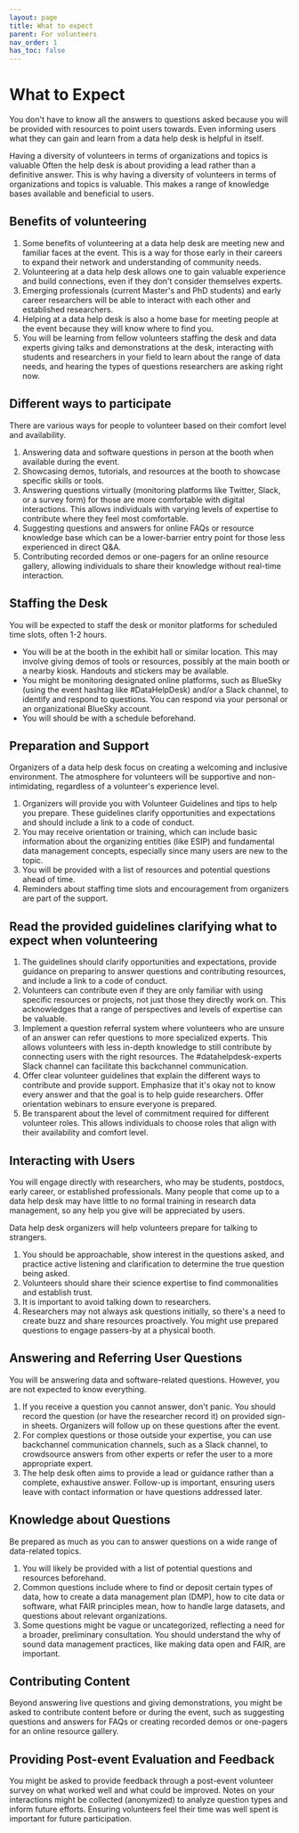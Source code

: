 ```yaml
---
layout: page
title: What to expect
parent: For volunteers
nav_order: 1
has_toc: false
---
```


# What to Expect

You don't have to know all the answers to questions asked because you will be
provided with resources to point users towards. Even informing users what they
can gain and learn from a data help desk is helpful in itself.

Having a diversity of volunteers in terms of organizations and topics is
valuable Often the help desk is about providing a lead rather than a definitive
answer. This is why having a diversity of volunteers in terms of organizations
and topics is valuable. This makes a range of knowledge bases available and
beneficial to users.

## Benefits of volunteering

1. Some benefits of volunteering at a data help desk are meeting new and
   familiar faces at the event. This is a way for those early in their careers
   to expand their network and understanding of community needs.
1. Volunteering at a data help desk allows one to gain valuable experience and
   build connections, even if they don't consider themselves experts.
1. Emerging professionals (current Master's and PhD students) and early career
   researchers will be able to interact with each other and established
   researchers.
1. Helping at a data help desk is also a home base for meeting people at the
   event because they will know where to find you.
1. You will be learning from fellow volunteers staffing the desk and data
   experts giving talks and demonstrations at the desk, interacting with
   students and researchers in your field to learn about the range of data
   needs, and hearing the types of questions researchers are asking right now.

## Different ways to participate

There are various ways for people to volunteer based on their comfort level and
availability.

1. Answering data and software questions in person at the booth when available
   during the event.
1. Showcasing demos, tutorials, and resources at the booth to showcase specific
   skills or tools.
1. Answering questions virtually (monitoring platforms like Twitter, Slack, or a
   survey form) for those are more comfortable with digital interactions. This
   allows individuals with varying levels of expertise to contribute where they
   feel most comfortable.
1. Suggesting questions and answers for online FAQs or resource knowledge base
   which can be a lower-barrier entry point for those less experienced in direct
   Q\&A.
1. Contributing recorded demos or one-pagers for an online resource gallery,
   allowing individuals to share their knowledge without real-time interaction.

## Staffing the Desk

You will be expected to staff the desk or monitor platforms for scheduled time
slots, often 1-2 hours.

-   You will be at the booth in the exhibit hall or similar location. This may
    involve giving demos of tools or resources, possibly at the main booth or a
    nearby kiosk. Handouts and stickers may be available.
-   You might be monitoring designated online platforms, such as BlueSky (using
    the event hashtag like #DataHelpDesk) and/or a Slack channel, to identify
    and respond to questions. You can respond via your personal or an
    organizational BlueSky account.
-   You will should be with a schedule beforehand.

## Preparation and Support

Organizers of a data help desk focus on creating a welcoming and inclusive
environment. The atmosphere for volunteers will be supportive and
non-intimidating, regardless of a volunteer's experience level.

1. Organizers will provide you with Volunteer Guidelines and tips to help you
   prepare. These guidelines clarify opportunities and expectations and should
   include a link to a code of conduct.
1. You may receive orientation or training, which can include basic information
   about the organizing entities (like ESIP) and fundamental data management
   concepts, especially since many users are new to the topic.
1. You will be provided with a list of resources and potential questions ahead
   of time.
1. Reminders about staffing time slots and encouragement from organizers are
   part of the support.

## Read the provided guidelines clarifying what to expect when volunteering

<!-- prettier-ignore -->
1. The guidelines should clarify opportunities and expectations,
   provide guidance on preparing to answer questions and contributing resources,
   and include a link to a code of conduct.
1. Volunteers can contribute even if they are only familiar with using
   specific resources or projects, not just those they directly work on. This
   acknowledges that a range of perspectives and levels of expertise can be
   valuable.
1. Implement a question referral system where volunteers who
   are unsure of an answer can refer questions to more specialized experts. This
   allows volunteers with less in-depth knowledge to still contribute by
   connecting users with the right resources. The #datahelpdesk-experts Slack
   channel can facilitate this backchannel communication.
1. Offer clear volunteer guidelines
   that explain the different ways to contribute and provide support. Emphasize
   that it's okay not to know every answer and that the goal is to help guide
   researchers. Offer orientation webinars to ensure everyone is prepared.
1. Be transparent about
   the level of commitment required for different volunteer roles. This allows
   individuals to choose roles that align with their availability and comfort
   level.

## Interacting with Users

You will engage directly with researchers, who may be students, postdocs, early
career, or established professionals. Many people that come up to a data help
desk may have little to no formal training in research data management, so any
help you give will be appreciated by users.

Data help desk organizers will help volunteers prepare for talking to strangers.

1. You should be approachable, show interest in the questions asked, and
   practice active listening and clarification to determine the true question
   being asked.
1. Volunteers should share their science expertise to find commonalities and
   establish trust.
1. It is important to avoid talking down to researchers.
1. Researchers may not always ask questions initially, so there's a need to
   create buzz and share resources proactively. You might use prepared questions
   to engage passers-by at a physical booth.

## Answering and Referring User Questions

You will be answering data and software-related questions. However, you are not
expected to know everything.

1. If you receive a question you cannot answer, don't panic. You should record
   the question (or have the researcher record it) on provided sign-in sheets.
   Organizers will follow up on these questions after the event.
1. For complex questions or those outside your expertise, you can use
   backchannel communication channels, such as a Slack channel, to crowdsource
   answers from other experts or refer the user to a more appropriate expert.
1. The help desk often aims to provide a lead or guidance rather than a
   complete, exhaustive answer. Follow-up is important, ensuring users leave
   with contact information or have questions addressed later.

## Knowledge about Questions

Be prepared as much as you can to answer questions on a wide range of
data-related topics.

1. You will likely be provided with a list of potential questions and resources
   beforehand.
1. Common questions include where to find or deposit certain types of data, how
   to create a data management plan (DMP), how to cite data or software, what
   FAIR principles mean, how to handle large datasets, and questions about
   relevant organizations.
1. Some questions might be vague or uncategorized, reflecting a need for a
   broader, preliminary consultation. You should understand the why of sound
   data management practices, like making data open and FAIR, are important.

## Contributing Content

Beyond answering live questions and giving demonstrations, you might be asked to
contribute content before or during the event, such as suggesting questions and
answers for FAQs or creating recorded demos or one-pagers for an online resource
gallery.

## Providing Post-event Evaluation and Feedback

You might be asked to provide feedback through a post-event volunteer survey on
what worked well and what could be improved. Notes on your interactions might be
collected (anonymized) to analyze question types and inform future efforts.
Ensuring volunteers feel their time was well spent is important for future
participation.
